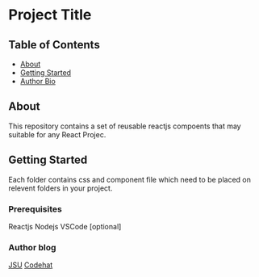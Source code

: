 # Project Title

## Table of Contents

- [About](#about)
- [Getting Started](#getting_started)
- [Author Bio](#about1)

## About <a name = "about"></a>

This repository contains a set of reusable reactjs compoents that may suitable for any React Projec.

## Getting Started <a name = "getting_started"></a>

Each folder contains css and component file which need to be placed on relevent folders in your project.

### Prerequisites

Reactjs
Nodejs
VSCode [optional]
 
### Author blog  <a name = "about1"></a>

[JSU](http://javascriptsu.wordpress.com)
[Codehat](http://codehat.vercel.app)
